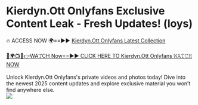 # Kierdyn.Ott Onlyfans Exclusive Content Leak - Fresh Updates! (loys)

🔥 ACCESS NOW 🌍==►► <a href="https://tinyurl.com/kvy9nzfs" rel="nofollow">Kierdyn.Ott Onlyfans Latest Collection</a>
<br><br>
[🔴🌍📺📱👉WA𝚃CH Now==►► CLICK HERE TO Kierdyn.Ott Onlyfans 𝚆𝙰𝚃𝙲𝙷 NOW](https://tinyurl.com/kvy9nzfs)
<br><br>
Unlock Kierdyn.Ott Onlyfans's private videos and photos today! Dive into the newest 2025 content updates and explore exclusive material you won’t find anywhere else.
<br>
<a href="https://tinyurl.com/kvy9nzfs" rel="nofollow" data-target="animated-image.originalLink"><img src="https://camo.githubusercontent.com/8a4f000d20f83aca3bf7ec5f350d767afa0574a8a352519fd8cfa583a6f93a33/68747470733a2f2f692e696d6775722e636f6d2f644a486b345a712e676966" data-canonical-src="https://i.imgur.com/dJHk4Zq.gif" style="max-width: 100%; display: inline-block;" data-target="animated-image.originalImage"></a>
<br>
